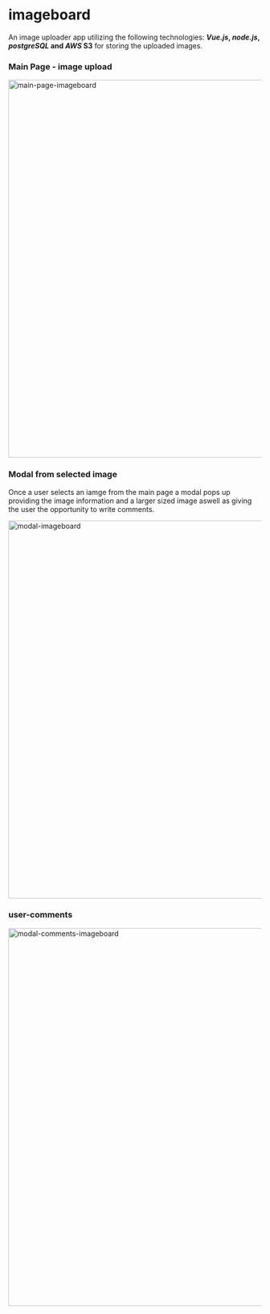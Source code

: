 # imageboard

An image uploader app utilizing the following technologies:  **_Vue.js_, _node.js_, _postgreSQL_ and _AWS_ S3** for storing the uploaded images.



### Main Page - image upload 



<img width="750" alt="main-page-imageboard" src="https://user-images.githubusercontent.com/35202276/38635204-e96e5c14-3dc4-11e8-94b3-136eda96d60f.png">




### Modal from selected image

Once a user selects an iamge from the main page a modal pops up providing the image information and a larger sized image aswell as giving the user the opportunity to write comments.



<img width="750" alt="modal-imageboard" src="https://user-images.githubusercontent.com/35202276/38635483-c04ba66a-3dc5-11e8-805e-0a7aea175039.png">




### user-comments 



<img width="750" alt="modal-comments-imageboard" src="https://user-images.githubusercontent.com/35202276/38635512-d8a6e4c2-3dc5-11e8-8ff7-0ef5318fc1a5.png">






